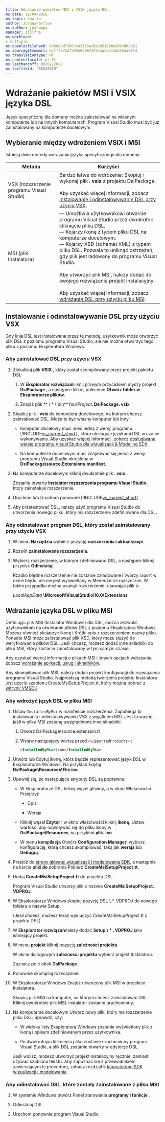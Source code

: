 ```yaml
---
title: Wdrażanie pakietów MSI i VSIX języka DSL
ms.date: 11/04/2016
ms.topic: how-to
author: JoshuaPartlow
ms.author: joshuapa
manager: jillfra
ms.workload:
- multiple
ms.openlocfilehash: 6d4de8d7560cb43115a30e29516e0e88b4d02d21
ms.sourcegitcommit: 6cfffa72af599a9d667249caaaa411bb28ea69fd
ms.translationtype: MT
ms.contentlocale: pl-PL
ms.lasthandoff: 09/02/2020
ms.locfileid: "85542619"
---
```

# <a name="msi-and-vsix-deployment-of-a-dsl"></a>Wdrażanie pakietów MSI i VSIX języka DSL
Język specyficzny dla domeny można zainstalować na własnym komputerze lub na innych komputerach. Program Visual Studio musi być już zainstalowany na komputerze docelowym.

## <a name="choosing-between-vsix-and-msi-deployment"></a><a name="which"></a> Wybieranie między wdrożeniem VSIX i MSI
 Istnieją dwie metody wdrażania języka specyficznego dla domeny:

|Metoda|Korzyści|
|-|-|
|VSX (rozszerzenie programu Visual Studio)|Bardzo łatwe do wdrożenia: Skopiuj i wykonaj plik **. vsix** z projektu DslPackage.<br /><br /> Aby uzyskać więcej informacji, zobacz [Instalowanie i odinstalowywanie DSL przy użyciu VSX](#Installing).|
|MSI (plik Instalatora)|— Umożliwia użytkownikowi otwarcie programu Visual Studio przez dwukrotne kliknięcie pliku DSL.<br />— Kojarzy ikonę z typem pliku DSL na komputerze docelowym.<br />— Kojarzy XSD (schemat XML) z typem pliku DSL. Pozwala to uniknąć ostrzeżeń, gdy plik jest ładowany do programu Visual Studio.<br /><br /> Aby utworzyć plik MSI, należy dodać do swojego rozwiązania projekt instalacyjny.<br /><br /> Aby uzyskać więcej informacji, zobacz [wdrażanie DSL przy użyciu pliku MSI](#msi).|

## <a name="install-and-uninstall-a-dsl-by-using-the-vsx"></a><a name="Installing"></a> Instalowanie i odinstalowywanie DSL przy użyciu VSX

Gdy linia DSL jest instalowana przez tę metodę, użytkownik może otworzyć plik DSL z poziomu programu Visual Studio, ale nie można otworzyć tego pliku z poziomu Eksploratora Windows.

### <a name="to-install-a-dsl-by-using-the-vsx"></a>Aby zainstalować DSL przy użyciu VSX

1. Zlokalizuj plik **VSIX** , który został skompilowany przez projekt pakietu DSL:

   1. W **Eksplorator rozwiązań**kliknij prawym przyciskiem myszy projekt **DslPackage** , a następnie kliknij polecenie **Otwórz folder w Eksploratorze plików**.

   2. Znajdź plik ** \\ \* \\ bin**_YourProject_**. DslPackage. vsix**

2. Skopiuj plik **. vsix** do komputera docelowego, na którym chcesz zainstalować DSL. Może to być własny komputer lub inny.

   - Komputer docelowy musi mieć jedną z wersji programu [!INCLUDE[vs_current_short](../code-quality/includes/vs_current_short_md.md)] , która obsługuje językami DSL w czasie wykonywania. Aby uzyskać więcej informacji, zobacz [obsługiwane wersje programu Visual Studio dla wizualizacji & Modeling SDK](../modeling/supported-visual-studio-editions-for-visualization-amp-modeling-sdk.md).

   - Na komputerze docelowym musi znajdować się jedna z wersji programu Visual Studio określona w **DslPackage\source.Extensions.manifest**.

3. Na komputerze docelowym kliknij dwukrotnie plik **. vsix** .

    Zostanie otwarty **Instalator rozszerzenia programu Visual Studio** , który zainstaluje rozszerzenie.

4. Uruchom lub Uruchom ponownie [!INCLUDE[vs_current_short](../code-quality/includes/vs_current_short_md.md)] .

5. Aby przetestować DSL, należy użyć programu Visual Studio do utworzenia nowego pliku, który ma rozszerzenie zdefiniowane dla DSL.

### <a name="to-uninstall-a-dsl-that-was-installed-by-using-vsx"></a>Aby odinstalować program DSL, który został zainstalowany przy użyciu VSX

1. W menu **Narzędzia** wybierz pozycję **rozszerzenia i aktualizacje**.

2. Rozwiń **zainstalowane rozszerzenia**.

3. Wybierz rozszerzenie, w którym zdefiniowano DSL, a następnie kliknij przycisk **Odinstaluj**.

   Rzadko błędne rozszerzenie nie zostanie załadowane i tworzy raport w oknie błędu, ale nie jest wyświetlany w Menedżerze rozszerzeń. W takim przypadku można usunąć rozszerzenie, usuwając plik z:

   *LocalAppData* **\Microsoft\VisualStudio\10.0\Extensions**

## <a name="deploying-a-dsl-in-an-msi"></a><a name="msi"></a> Wdrażanie języka DSL w pliku MSI
 Definiując plik MSI (Instalator Windows) dla DSL, można zezwolić użytkownikom na otwieranie plików DSL z poziomu Eksploratora Windows. Możesz również skojarzyć ikonę i Krótki opis z rozszerzeniem nazwy pliku. Ponadto MSI może zainstalować plik XSD, który może służyć do weryfikowania plików DSL. Jeśli chcesz, możesz dodać inne składniki do pliku MSI, który zostanie zainstalowany w tym samym czasie.

 Aby uzyskać więcej informacji o plikach MSI i innych opcjach wdrażania, zobacz [wdrażanie aplikacji, usług i składników](../deployment/deploying-applications-services-and-components.md).

 Aby skompilować plik MSI, należy dodać projekt konfiguracji do rozwiązania programu Visual Studio. Najprostszą metodą tworzenia projektu Instalatora jest użycie szablonu CreateMsiSetupProject.tt, który można pobrać z [witryny VMSDK](https://code.msdn.microsoft.com/Visualization-and-Modeling-313535db).

### <a name="to-deploy-a-dsl-in-an-msi"></a>Aby wdrożyć język DSL w pliku MSI

1. Ustaw `InstalledByMsi` w manifeście rozszerzenia. Zapobiega to instalowaniu i odinstalowywaniu VSX z wyjątkiem MSI. Jest to ważne, jeśli w pliku MSI zostaną uwzględnione inne składniki.

   1. Otwórz DslPackage\source.extension.tt

   2. Wstaw następujący wiersz przed `<SupportedProducts>` :

       ```xml
       <InstalledByMsi>true</InstalledByMsi>
       ```

2. Utwórz lub Edytuj ikonę, która będzie reprezentować język DSL w Eksploratorze Windows. Na przykład Edytuj **DslPackage\Resources\File.ico**

3. Upewnij się, że następujące atrybuty DSL są poprawne:

   - W Eksploratorze DSL kliknij węzeł główny, a w okno Właściwości Przejrzyj:

       - Opis

       - Wersja

   - Kliknij węzeł **Edytor** i w okno właściwości kliknij **ikonę**. Ustaw wartość, aby odwoływać się do pliku ikony w **DslPackage\Resources**, na przykład **plik. ico**

   - W menu **kompilacja** Otwórz **Configuration Manager**i wybierz konfigurację, którą chcesz skompilować, taką jak **wersja** lub **Debuguj**.

4. Przejdź do [strony głównej wizualizacji i modelowania SDK](https://code.msdn.microsoft.com/Visualization-and-Modeling-313535db), a następnie na karcie **pliki do** pobrania Pobierz **CreateMsiSetupProject.tt**.

5. Dodaj **CreateMsiSetupProject.tt** do projektu DSL.

    Program Visual Studio utworzy plik o nazwie **CreateMsiSetupProject. VDPROJ**.

6. W Eksploratorze Windows skopiuj pozycję DSL \\ *. VDPROJ do nowego folderu o nazwie Setup.

    (Jeśli chcesz, możesz teraz wykluczyć CreateMsiSetupProject.tt z projektu DSL).

7. W **Eksplorator rozwiązań**należy dodać **Setup \\ \* . VDPROJ** jako istniejący projekt.

8. W menu **projekt** kliknij pozycję **zależności projektu**.

    W oknie dialogowym **zależności projektu** wybierz projekt Instalatora.

    Zaznacz pole obok **DslPackage**.

9. Ponownie skompiluj rozwiązanie.

10. W Eksploratorze Windows Znajdź utworzony plik MSI w projekcie Instalatora.

     Skopiuj plik MSI na komputer, na którym chcesz zainstalować DSL. Kliknij dwukrotnie plik MSI. Instalator zostanie uruchomiony.

11. Na komputerze docelowym Utwórz nowy plik, który ma rozszerzenie pliku DSL. Sprawdź, czy:

    - W widoku listy Eksploratora Windows zostanie wyświetlony plik z ikoną i opisem zdefiniowanym przez użytkownika.

    - Po dwukrotnym kliknięciu pliku zostanie uruchomiony program Visual Studio, a plik DSL zostanie otwarty w edytorze DSL.

    Jeśli wolisz, możesz utworzyć projekt instalacyjny ręcznie, zamiast używać szablonu tekstu. Aby zapoznać się z przewodnikiem zawierającym tę procedurę, zobacz rozdział 5 [laboratorium SDK wizualizacji i modelowania](https://code.msdn.microsoft.com/DSLToolsLab/Release/ProjectReleases.aspx?ReleaseId=4207).

### <a name="to-uninstall-a-dsl-that-was-installed-from-an-msi"></a>Aby odinstalować DSL, które zostały zainstalowane z pliku MSI

1. W systemie Windows otwórz Panel sterowania **programy i funkcje** .

2. Odinstaluj DSL.

3. Uruchom ponownie program Visual Studio.
